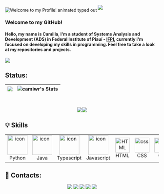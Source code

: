 <img src="https://readme-typing-svg.demolab.com?font=Operator+Mono&size=37&duration=2800&pause=2000&color=FBBF24&center=true&vCenter=true&width=940&height=50&lines=Hey%2C+there!+Welcome+to+my+Profile!" align="middle" alt=" Welcome to my Profile! animated typed out">
<img  src="assests/borderseperator.gif">


<div id="about-me">
 
### Welcome to my GitHub!
   
#### Hello, my name is Camilla, I'm a student of Systems Analysis and Development (ADS) in Federal Institute of Piauí - <a href="https://www.ifpi.edu.br/picos">IFPI</a>, currently i'm focused on developing my skills in programming. Feel free to take a look at my repositories and projects.
</div>

<img  src="assests/borderseperator.gif">

## Status:
<div align="center">

|![](https://github-readme-streak-stats.herokuapp.com/?user=camiwr&theme=dark&hide_border=false)|![camiwr's Stats](https://github-readme-stats.vercel.app/api?username=camiwr&theme=tokyonight&hide_icons=true&hide_border=true&count_private=true)|
|---|---|
<br> 

![](http://github-profile-summary-cards.vercel.app/api/cards/repos-per-language?username=camiwr&theme=dark&hide_border=false)![](http://github-profile-summary-cards.vercel.app/api/cards/most-commit-language?username=camiwr&theme=dark&hide_border=false)
</div>

## 💡 Skills
<table align="center">

  <tr>
    <td align="center" width="96">
      <a href="#macropower-tech">
        <img src="https://techstack-generator.vercel.app/python-icon.svg" alt="icon" width="65" height="65" />
      </a>
      <br>Python
    </td>
    <td align="center" width="96">
      <a href="#macropower-tech">
        <img src="https://techstack-generator.vercel.app/java-icon.svg" alt="icon" width="65" height="65" />
      </a>
      <br>Java
    <td align="center" width="96">
        <img src="https://techstack-generator.vercel.app/ts-icon.svg" alt="icon" width="65" height="65" />
      <br>Typescript
    </td>
     <td align="center" width="96">
        <img src="https://techstack-generator.vercel.app/js-icon.svg" alt="icon" width="65" height="65" />
      <br>Javascript
    </td>
     <td align="center"  width="96">
        <img src="https://skillicons.dev/icons?i=html" width="48" height="48" alt="HTML" />
      <br>HTML
    </td>
    <td align="center" width="96">
        <img src="https://skillicons.dev/icons?i=css" width="48" height="48" alt="css" />
      <br>CSS
    </td>
    <td align="center" width="96">
      <a href="#git" >
        <img src="https://upload.wikimedia.org/wikipedia/commons/thumb/3/3f/Git_icon.svg/1200px-Git_icon.svg.png" width="48" height="48" alt="Git" />
      </a>
      <br>Git
    </td>
    
</tr>

</table>


## 📲 Contacts:

<div align="center">
  <a href="https://instagram.com/camiwr_" target="_blank"><img src="https://img.shields.io/badge/-Instagram-%23E4405F?style=for-the-badge&logo=instagram&logoColor=white" target="_blank"></a>
  <a href="https://api.whatsapp.com/send?phone=5589994035231" target="_blank"><img src="https://img.shields.io/badge/WhatsApp-25D366?style=for-the-badge&logo=whatsapp&logoColor=white" target="_blank"></a>
  <a href="https://t.me/camiwr" target="_blank"><img src="https://img.shields.io/badge/Telegram-2CA5E0?style=for-the-badge&logo=telegram&logoColor=white" target="_blank"></a> 
  <a href = "mailto:camillasoares818@gmail.com"><img src="https://img.shields.io/badge/Gmail-D14836?style=for-the-badge&logo=gmail&logoColor=white" target="_blank"></a>
  <a href="https://www.linkedin.com/in/camilla-soares-sousa-a790b3196" target="_blank"><img src="https://img.shields.io/badge/-LinkedIn-%230077B5?style=for-the-badge&logo=linkedin&logoColor=white" target="_blank">
</div>
